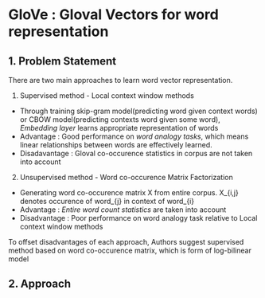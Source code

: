 # GloVe : Gloval Vectors for word representation

## 1. Problem Statement
There are two main approaches to learn word vector representation.

1. Supervised method - Local context window methods
  - Through training skip-gram model(predicting word given context words) or CBOW model(predicting contexts word given some word), *Embedding layer* learns appropriate representation of words
  - Advantage : Good performance on *word analogy tasks*, which means linear relationships between words are effectively learned.
  - Disadavantage : Gloval co-occurence statistics in corpus are not taken into account 
2. Unsupervised method - Word co-occurence Matrix Factorization
  - Generating word co-occurence matrix X from entire corpus. X_{i,j} denotes occurence of word_{j} in context of word_{i}
  - Advantage : *Entire word count statistics* are taken into account
  - Disadvantage : Poor performance on word analogy task relative to Local context window methods

To offset disadvantages of each approach, Authors suggest supervised method based on word co-occurence matrix, which is form of log-bilinear model

## 2. Approach

 
